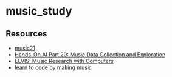 # music_study
Resources
-----------
* [music21](http://web.mit.edu/music21/)
* [Hands-On AI Part 20: Music Data Collection and Exploration](https://software.intel.com/en-us/articles/hands-on-ai-part-20-music-data-collection-and-exploration)
* [ELVIS: Music Research with Computers](https://elvisproject.ca/)
* [learn to code by making music](http://earsketch.gatech.edu/landing/#/)
